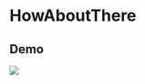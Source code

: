# HowAboutThere

## Demo
[![](Video_2017-05-09_181619.gif)](https://www.youtube.com/watch?v=KdGtX6f_TXg)
